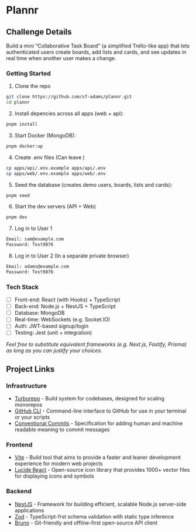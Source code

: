 # Plannr

## Challenge Details

Build a mini “Collaborative Task Board” (a simplified Trello-like app) that lets authenticated users create boards, add lists and cards, and see updates in real time when another user makes a change.

### Getting Started

1. Clone the repo

```sh
git clone https://github.com/sf-adams/plannr.git
cd plannr
```

2. Install depencies across all apps (web + api):

```sh
pnpm install
```

3. Start Docker (MongoDB):

```sh
pnpm docker:up
```

4. Create .env files (Can leave )

```sh
cp apps/api/.env.example apps/api/.env
cp apps/web/.env.example apps/web/.env

```

5. Seed the database (creates demo users, boards, lists and cards):

```sh
pnpm seed
```

6. Start the dev servers (API + Web)

```sh
pnpm dev
```

7. Log in to User 1

```sh
Email: sam@example.com
Password: Test9876
```

8. Log in to User 2 (In a separate private browser)

```sh
Email: adams@example.com
Password: Test9876
```

### Tech Stack

- [ ] Front-end: React (with Hooks) + TypeScript
- [ ] Back-end: Node.js + NestJS + TypeScript
- [ ] Database: MongoDB
- [ ] Real-time: WebSockets (e.g. Socket.IO)
- [ ] Auth: JWT-based signup/login
- [ ] Testing: Jest (unit + integration)

_Feel free to substitute equivalent frameworks (e.g. Next.js, Fastify, Prisma) as long as you can justify your choices._

## Project Links

### Infrastructure

- [Turborepo](https://turborepo.com/docs) - Build system for codebases, designed for scaling monorepos
- [GitHub CLI](https://cli.github.com/manual/) - Command-line interface to GitHub for use in your terminal or your scripts
- [Conventional Commits](https://www.conventionalcommits.org/en/v1.0.0/) - Specification for adding human and machine readable meaning to commit messages

### Frontend

- [Vite](https://vite.dev/guide/) - Build tool that aims to provide a faster and leaner development experience for modern web projects
- [Lucide React](https://lucide.dev/guide/packages/lucide-react) - Open-source icon library that provides 1000+ vector files for displaying icons and symbols

### Backend

- [NestJS](https://docs.nestjs.com/) - Framework for building efficient, scalable Node.js server-side applications
- [Zod](https://zod.dev/) - TypeScript-frst schema validation with static type inference
- [Bruno](https://docs.usebruno.com/) - Git-friendly and offline-first open-source API client

